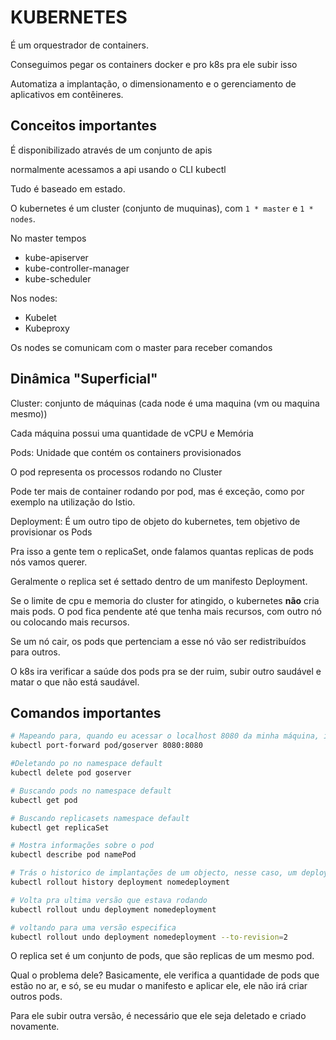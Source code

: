 # KUBERNETES

É um orquestrador de containers.

Conseguimos pegar os containers docker e pro k8s pra ele subir isso

Automatiza a implantação, o dimensionamento e o gerenciamento de aplicativos em contêineres.

## Conceitos importantes

É disponibilizado através de um conjunto de apis

normalmente acessamos a api usando o CLI kubectl

Tudo é baseado em estado.

O kubernetes é um cluster (conjunto de muquinas), com `1 * master` e `1 * nodes`.

No master tempos

- kube-apiserver
- kube-controller-manager
- kube-scheduler

Nos nodes:

- Kubelet
- Kubeproxy

Os nodes se comunicam com o master para receber comandos

## Dinâmica "Superficial"

Cluster: conjunto de máquinas (cada node é uma maquina (vm ou maquina mesmo))

Cada máquina possui uma quantidade de vCPU e Memória

Pods: Unidade que contém os containers provisionados

O pod representa os processos rodando no Cluster

Pode ter mais de container rodando por pod, mas é exceção, como por exemplo na utilização do Istio.

Deployment: É um outro tipo de objeto do kubernetes, tem objetivo de provisionar os Pods

Pra isso a gente tem o replicaSet, onde falamos quantas replicas de pods nós vamos querer.

Geralmente o replica set é settado dentro de um manifesto Deployment.

Se o limite de cpu e memoria do cluster for atingido, o kubernetes **não** cria mais pods. O pod fica pendente até que tenha mais recursos, com outro nó ou colocando mais recursos.

Se um nó cair, os pods que pertenciam a esse nó vão ser redistribuídos para outros.

O k8s ira verificar a saúde dos pods pra se der ruim, subir outro saudável e matar o que não está saudável.

## Comandos importantes

```bash
# Mapeando para, quando eu acessar o localhost 8080 da minha máquina, ir para a porta 8080 de um pod
kubectl port-forward pod/goserver 8080:8080

#Deletando po no namespace default
kubectl delete pod goserver

# Buscando pods no namespace default
kubectl get pod

# Buscando replicasets namespace default
kubectl get replicaSet

# Mostra informações sobre o pod
kubectl describe pod namePod

# Trás o historico de implantações de um objecto, nesse caso, um deployment com nome nomedeployment
kubectl rollout history deployment nomedeployment

# Volta pra ultima versão que estava rodando
kubectl rollout undu deployment nomedeployment

# voltando para uma versão especifica
kubectl rollout undo deployment nomedeployment --to-revision=2
```

O replica set é um conjunto de pods, que são replicas de um mesmo pod.

Qual o problema dele? Basicamente, ele verifica a quantidade de pods que estão no ar, e só, se eu mudar o manifesto e aplicar ele, ele não irá criar outros pods.

Para ele subir outra versão, é necessário que ele seja deletado e criado novamente.
